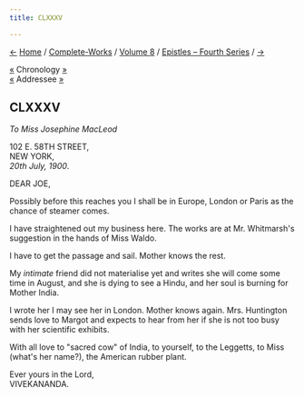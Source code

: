 ```yaml
---
title: CLXXXV

---
```

<div>

[←](184_turiyananda.htm) [Home](../../../index.htm) /
[Complete-Works](../../complete_works.htm) / [Volume
8](../volume_8_contents.htm) / [Epistles – Fourth
Series](epistles_fourth_series_contents.htm) / [→](186_joe.htm)

  

[«](184_turiyananda.htm) Chronology [»](186_joe.htm)  
[«](176_joe.htm) Addressee [»](186_joe.htm)

## CLXXXV

*To Miss Josephine MacLeod*

102 E. 58TH STREET,  
NEW YORK,  
*20th July, 1900*.

DEAR JOE,

Possibly before this reaches you I shall be in Europe, London or Paris
as the chance of steamer comes.

I have straightened out my business here. The works are at Mr.
Whitmarsh's suggestion in the hands of Miss Waldo.

I have to get the passage and sail. Mother knows the rest.

My *intimate* friend did not materialise yet and writes she will come
some time in August, and she is dying to see a Hindu, and her soul is
burning for Mother India.

I wrote her I may see her in London. Mother knows again. Mrs. Huntington
sends love to Margot and expects to hear from her if she is not too busy
with her scientific exhibits.

With all love to "sacred cow" of India, to yourself, to the Leggetts, to
Miss (what's her name?), the American rubber plant.

Ever yours in the Lord,  
VIVEKANANDA.

</div>
